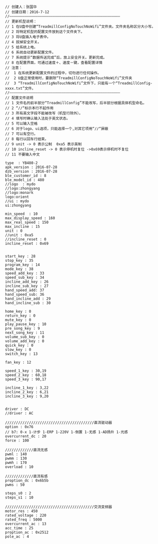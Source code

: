 	// 创建人：张国华
	// 创建日期：2016-7-12
	//———————————————————————————————————————————————————
	// 更新机型说明：
	// 1 在U盘中创建“TreadmillConfigNoTouchNoWifi”文件夹。文件夹名称区分大小写。
	// 2 将特定机型的配置文件放到这个文件夹下。
	// 3 将U盘插入电子表中。
	// 4 拔掉安全开关。
	// 5 给系统上电。
	// 6 系统自动更新配置文件。
	// 7 系统提示“数据传送完成”后，放上安全开关。更新完成。
	// 8 在配置界面，可通过速度＋、速度－键，查看配置详情
	// 注意：
	//	1 在系统更新配置文件的过程中，切勿进行任何操作。
	// 	2 U盘正常使用时，要删除“TreadmillConfigNoTouchNoWifi”文件夹
	//	3 “TreadmillConfigNoTouchNoWifi”文件下，只能有一个“TreadmillConfig-xxxx.txt”文件。
	//———————————————————————————————————————————————————
	// 配置文件说明
	// 1 文件名的前半部分“TreadmillConfig”不能改写，后半部分根据具体机型命名。
	// 2 “//“标示本行不起作用
	// 3 所有英文字段不能被改写（机型行除外）。
	// 4 填写时确认输入法处于英文状态。
	// 5 可以输入空格
	// 6 对于logo、ui选项，只能选择一个,对其它项用“//“屏蔽
	// 7 可以有空行。
	// 8 每行以回车行结束。
	// 9 unit -> 0 表示公制  0xa5 表示英制
	// 10 incline_reset -> 0 表示停机时复位 ->0x69表示停机时不复位
	// 11 不要输入中文
	
	type  : YB480-2
	apk_version : 2016-07-28
	dzb_version : 2016-07-28
	ble_customer_id : 8
	ble_model_id : 480
	//logo  : mydo
	//logo:zhongyang
	//logo:monark
	logo:orient
	//ui : mydo
	ui:zhongyang
	
	min_speed  : 10
	max_display_speed : 160
	max_real_speed : 150
	max_incline : 15
	unit : 0
	//unit : 0xa5
	//incline_reset : 0
	incline_reset : 0x69
	
	
	start_key : 28
	stop_key : 35
	program_key : 14
	mode_key : 38
	speed_add_key : 33
	speed_sub_key : 34
	incline_add_key : 26
	incline_sub_key : 27
	hand_speed_add: 37
	hand_speed_sub: 36
	hand_incline_add : 29
	hand_incline_sub : 30
	
	home_key : 0
	return_key : 0
	mute_key : 0
	play_pause_key : 10
	pre_song_key : 9
	next_song_key : 11
	volume_sub_key : 0
	volume_add_key : 0
	quick_key : 0
	slow_key : 0
	switch_key : 13
	
	fan_key : 12
	
	speed_1_key : 30,19
	speed_2_key : 60,18
	speed_3_key : 90,17
	
	incline_1_key : 3,22
	incline_2_key : 6,21
	incline_3_key : 9,20
	
	
	driver : DC
	//driver : AC
	
	/////////////////////////////////////////直流驱动器
	option : 0x76
	// b7: 0-x 1-计步 1-ERP 1-220V 1-倒置 1-无感 1-AD扬升 1-光感
	overcurrent_dc : 20
	force : 100
	
	/////////////直流无感
	pwml : 140
	pwmm : 130
	pwmh : 170
	overload : 10
	
	/////////////直流有感
	proption_dc : 0x6b5b
	pwms : 50
	
	steps_s0 : 2
	steps_s1 : 10
	
	/////////////////////////////////////////交流变频器
	motor_res : 450
	rated_voltage : 220
	rated_freq : 5000
	overcurrent_ac : 13
	acc_time : 25
	proption_ac : 0x2512
	pole_ac : 4
